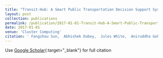 ```yaml
---
title: "Transit-Hub: A Smart Public Transportation Decision Support System with Multi-timescale Analytical Services"
layout: post
collection: publications
permalink: /publication/2017-01-01-Transit-Hub-A-Smart-Public-Transportation-Decision-Support-System-with-Multi-timescale-Analytical-Services
date: 2017-01-01
venue: 'Cluster Computing'
citation: ' Fangzhou Sun,  Abhishek Dubey,  Jules White,  Aniruddha Gokhale, &quot;Transit-Hub: A Smart Public Transportation Decision Support System with Multi-timescale Analytical Services.&quot; Cluster Computing, 2017.'
---
```

Use [Google Scholar](https://scholar.google.com/scholar?q=Transit+Hub:+A+Smart+Public+Transportation+Decision+Support+System+with+Multi+timescale+Analytical+Services){:target="_blank"} for full citation